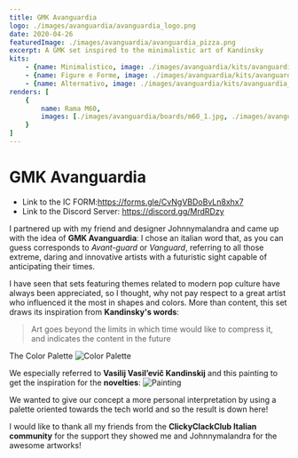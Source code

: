 ```yaml
---
title: GMK Avanguardia
logo: ./images/avanguardia/avanguardia_logo.png
date: 2020-04-26
featuredImage: ./images/avanguardia/avanguardia_pizza.png
excerpt: A GMK set inspired to the minimalistic art of Kandinsky
kits: 
    - {name: Minimalistico, image: ./images/avanguardia/kits/avanguardia_base.jpg}
    - {name: Figure e Forme, image: ./images/avanguardia/kits/avanguardia_novelty.jpg}
    - {name: Alternativo, image: ./images/avanguardia/kits/avanguardia_alpha.jpg}
renders: [
    {
        name: Rama M60,
        images: [./images/avanguardia/boards/m60_1.jpg, ./images/avanguardia/boards/m60_2.jpg, ./images/avanguardia/boards/m60_3.jpg, ./images/avanguardia/boards/m60_4.jpg]
    }
]
---
```

# GMK Avanguardia
* Link to the IC FORM:https://forms.gle/CvNgVBDoBvLn8xhx7
* Link to the Discord Server: https://discord.gg/MrdRDzy

I partnered up with my friend and designer Johnnymalandra and came up with the idea of **GMK Avanguardia**:
I chose an italian word that, as you can guess corresponds to *Avant-guard* or *Vanguard*,
referring to all those extreme, daring and innovative artists with a futuristic sight capable of anticipating their times.

I have seen that sets featuring themes related to modern pop culture have always been appreciated, so I thought, why not pay respect to a great artist who influenced it the most in shapes and colors.
More than content, this set draws its inspiration from **Kandinsky's words**:
> Art goes beyond the limits in which time would like to compress it, and indicates the content in the future

The Color Palette
![Color Palette](https://i.imgur.com/acs7V5g.jpg)

We especially referred to **Vasilij Vasil’evič Kandinskij** and this painting to get the inspiration for the **novelties**:
![Painting](https://i.imgur.com/ND7672H.png)


We wanted to give our concept a more personal interpretation by using a palette oriented towards the tech world and so the result is down here!

I would like to thank all my friends from the **ClickyClackClub Italian community** for the support they showed me and Johnnymalandra for the awesome artworks!